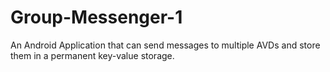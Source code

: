# Group-Messenger-1
An Android Application that can send messages to multiple AVDs and store them in a permanent key-value storage.
